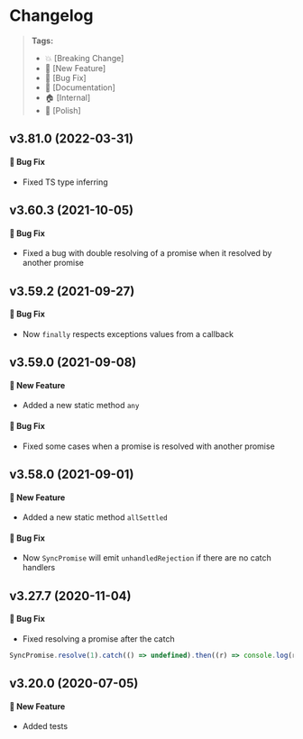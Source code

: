 Changelog
=========

> **Tags:**
> - :boom:       [Breaking Change]
> - :rocket:     [New Feature]
> - :bug:        [Bug Fix]
> - :memo:       [Documentation]
> - :house:      [Internal]
> - :nail_care:  [Polish]

## v3.81.0 (2022-03-31)

#### :bug: Bug Fix

* Fixed TS type inferring

## v3.60.3 (2021-10-05)

#### :bug: Bug Fix

* Fixed a bug with double resolving of a promise when it resolved by another promise

## v3.59.2 (2021-09-27)

#### :bug: Bug Fix

* Now `finally` respects exceptions values from a callback

## v3.59.0 (2021-09-08)

#### :rocket: New Feature

* Added a new static method `any`

#### :bug: Bug Fix

* Fixed some cases when a promise is resolved with another promise

## v3.58.0 (2021-09-01)

#### :rocket: New Feature

* Added a new static method `allSettled`

#### :bug: Bug Fix

* Now `SyncPromise` will emit `unhandledRejection` if there are no catch handlers

## v3.27.7 (2020-11-04)

#### :bug: Bug Fix

* Fixed resolving a promise after the catch

```js
SyncPromise.resolve(1).catch(() => undefined).then((r) => console.log(r));
```

## v3.20.0 (2020-07-05)

#### :rocket: New Feature

* Added tests
